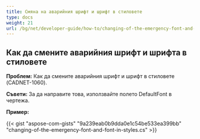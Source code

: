 ```yaml
---
title: Смяна на аварийния шрифт и шрифт в стиловете
type: docs
weight: 21
url: /bg/net/developer-guide/how-to/changing-of-the-emergency-font-and-font-in-styles/
---
```


## **Как да смените аварийния шрифт и шрифта в стиловете**

**Проблем:** Как да смените аварийния шрифт и шрифт в стиловете (CADNET-1060).

**Съвети:** За да направите това, използвайте полето DefaultFont в чертежа.

**Пример:**

{{< gist "aspose-com-gists" "9a239eab0b9dda0e1c54be533ea399bb" "changing-of-the-emergency-font-and-font-in-styles.cs" >}}
